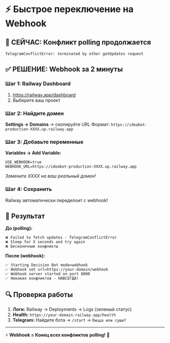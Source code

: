 # ⚡ Быстрое переключение на Webhook

## 🚨 СЕЙЧАС: Конфликт polling продолжается
```
TelegramConflictError: terminated by other getUpdates request
```

## ✅ РЕШЕНИЕ: Webhook за 2 минуты

### Шаг 1: Railway Dashboard
1. https://railway.app/dashboard
2. Выберите ваш проект

### Шаг 2: Найдите домен
**Settings → Domains** → скопируйте URL
Формат: `https://ideabot-production-XXXX.up.railway.app`

### Шаг 3: Добавьте переменные
**Variables → Add Variable:**

```
USE_WEBHOOK=true
WEBHOOK_URL=https://ideabot-production-XXXX.up.railway.app
```

*Замените XXXX на ваш реальный домен!*

### Шаг 4: Сохранить
Railway автоматически переделоит с webhook!

## 🎯 Результат

**До (polling):**
```
❌ Failed to fetch updates - TelegramConflictError
❌ Sleep for X seconds and try again
❌ Бесконечные конфликты
```

**После (webhook):**
```
✅ Starting Decision Bot mode=webhook
✅ Webhook set url=https://your-domain/webhook  
✅ Webhook server started on port 8000
✅ Никаких конфликтов - НАВСЕГДА!
```

## 🔍 Проверка работы

1. **Логи:** Railway → Deployments → Logs (зеленый статус)
2. **Health:** `https://your-domain.railway.app/health`
3. **Telegram:** Найдите бота → `/start` → `Пицца или суши?`

---

⚡ **Webhook = Конец всех конфликтов polling!** 🎉 